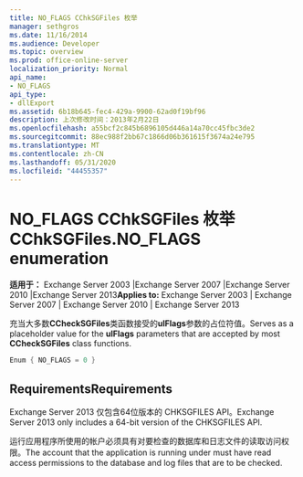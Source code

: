 ```yaml
---
title: NO_FLAGS CChkSGFiles 枚举
manager: sethgros
ms.date: 11/16/2014
ms.audience: Developer
ms.topic: overview
ms.prod: office-online-server
localization_priority: Normal
api_name:
- NO_FLAGS
api_type:
- dllExport
ms.assetid: 6b18b645-fec4-429a-9900-62ad0f19bf96
description: 上次修改时间：2013年2月22日
ms.openlocfilehash: a55bcf2c845b6896105d446a14a70cc45fbc3de2
ms.sourcegitcommit: 88ec988f2bb67c1866d06b361615f3674a24e795
ms.translationtype: MT
ms.contentlocale: zh-CN
ms.lasthandoff: 05/31/2020
ms.locfileid: "44455357"
---
```

# <a name="cchksgfilesno_flags-enumeration"></a><span data-ttu-id="5e98d-103">NO_FLAGS CChkSGFiles 枚举</span><span class="sxs-lookup"><span data-stu-id="5e98d-103">CChkSGFiles.NO_FLAGS enumeration</span></span>

<span data-ttu-id="5e98d-104">**适用于：** Exchange Server 2003 |Exchange Server 2007 |Exchange Server 2010 |Exchange Server 2013</span><span class="sxs-lookup"><span data-stu-id="5e98d-104">**Applies to:** Exchange Server 2003 | Exchange Server 2007 | Exchange Server 2010 | Exchange Server 2013</span></span>
  
<span data-ttu-id="5e98d-105">充当大多数**CCheckSGFiles**类函数接受的**ulFlags**参数的占位符值。</span><span class="sxs-lookup"><span data-stu-id="5e98d-105">Serves as a placeholder value for the **ulFlags** parameters that are accepted by most **CCheckSGFiles** class functions.</span></span> 
  
```cs
Enum { NO_FLAGS = 0 }

```

## <a name="requirements"></a><span data-ttu-id="5e98d-106">Requirements</span><span class="sxs-lookup"><span data-stu-id="5e98d-106">Requirements</span></span>

<span data-ttu-id="5e98d-107">Exchange Server 2013 仅包含64位版本的 CHKSGFILES API。</span><span class="sxs-lookup"><span data-stu-id="5e98d-107">Exchange Server 2013 only includes a 64-bit version of the CHKSGFILES API.</span></span>
  
<span data-ttu-id="5e98d-108">运行应用程序所使用的帐户必须具有对要检查的数据库和日志文件的读取访问权限。</span><span class="sxs-lookup"><span data-stu-id="5e98d-108">The account that the application is running under must have read access permissions to the database and log files that are to be checked.</span></span>
  

